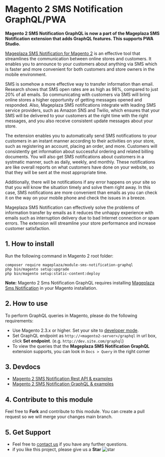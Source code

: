 # Magento 2 SMS Notification GraphQL/PWA

**Magento 2 SMS Notification GraphQL is now a part of the Mageplaza SMS Notification extension that adds GraphQL features. This supports PWA Studio.** 

[Mageplaza SMS Notification for Magento 2](https://www.mageplaza.com/magento-2-sms-notification/) is an effective tool that streamlines the communication between online stores and customers. It enables you to announce to your customers about anything via SMS which is faster and more convenient for both customers and store owners in the mobile environment. 

SMS is somehow a more effective way to transfer information than email. Research shows that SMS open rates are as high as 98%, compared to just 20% of all emails. So communicating with customers via SMS will bring online stores a higher opportunity of getting messages opened and responded. Also, Mageplaza SMS notifications integrate with leading SMS service providers, such as Amazon SNS and Twilio, which ensures that your SMS will be delivered to your customers at the right time with the right messages, and you also receive consistent update messages about your store. 

The extension enables you to automatically send SMS notifications to your customers in an instant manner according to their activities on your store, such as registering an account, placing an order, and more. Customers will consistently get information about successful ordering and related billing documents. You will also get SMS notifications about customers in a systmatic manner, such as daily, weekly, and monthly. These notifications are like overall reports on what customers have done on your website, so that they will be sent at the most appropriate time.

Additionally, there will be notifications if any error happens on your site so that you will know the situation timely and solve them right away. In this case, SMS notifications are more convenient than emails as you can check it on the way on your mobile phone and check the issues in a breeze. 

Mageplaza SMS Notification can effectively solve the problems of information transfer by emails as it reduces the unhappy experience with emails such as interruption delivery due to bad Internet connection or spam errors. The extension will streamline your store performance and increase customer satisfaction. 

## 1. How to install

Run the following command in Magento 2 root folder:

```
composer require mageplaza/module-sms-notification-graphql
php bin/magento setup:upgrade
php bin/magento setup:static-content:deploy
```

**Note:**
Magento 2 Sms Notification GraphQL requires installing [Mageplaza Sms Notification](https://www.mageplaza.com/magento-2-sms-notification/) in your Magento installation.

## 2. How to use

To perform GraphQL queries in Magento, please do the following requirements:

- Use Magento 2.3.x or higher. Set your site to [developer mode](https://www.mageplaza.com/devdocs/enable-disable-developer-mode-magento-2.html).
- Set GraphQL endpoint as `http://<magento2-server>/graphql` in url box, click **Set endpoint**. 
(e.g. `http://dev.site.com/graphql`)
- To view the queries that the **Mageplaza SMS Notification GraphQL** extension supports, you can look in `Docs > Query` in the right corner

## 3. Devdocs

- [Magento 2 SMS Notification Rest API & examples](https://documenter.getpostman.com/view/10589000/T1LPCRuN)
- [Magento 2 SMS Notification GraphQL & examples](https://documenter.getpostman.com/view/10589000/TVmFifTs)

## 4. Contribute to this module

Feel free to **Fork** and contribute to this module. 
You can create a pull request so we will merge your changes main branch.

## 5. Get Support

- Feel free to [contact us](https://www.mageplaza.com/contact.html) if you have any further questions.
- if you like this project, please give us a **Star** ![star](https://i.imgur.com/S8e0ctO.png)
